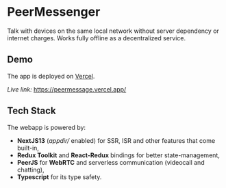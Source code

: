 # PeerMessenger

Talk with devices on the same local network without server dependency or internet charges. Works fully offline as a decentralized service.


## Demo

The app is deployed on [Vercel](https://vercel.com).

_Live link:_ https://peermessage.vercel.app/
## Tech Stack

The webapp is powered by: 
 - **NextJS13** (_appdir/_ enabled) for SSR, ISR and other features that come built-in,
 - **Redux Toolkit** and **React-Redux** bindings for better state-management,
 - **PeerJS** for **WebRTC** and serverless communication (videocall and chatting),
 - **Typescript** for its type safety. 
